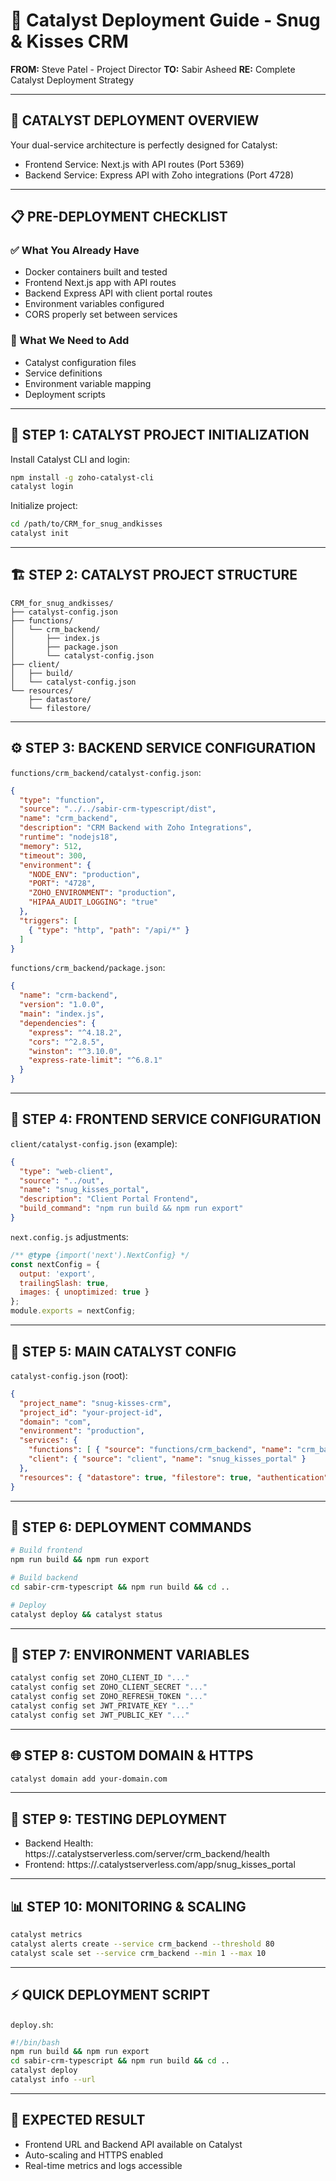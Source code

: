 # 🚀 Catalyst Deployment Guide - Snug & Kisses CRM

**FROM:** Steve Patel - Project Director
**TO:** Sabir Asheed
**RE:** Complete Catalyst Deployment Strategy

---
## 🎯 CATALYST DEPLOYMENT OVERVIEW
Your dual-service architecture is perfectly designed for Catalyst:
- Frontend Service: Next.js with API routes (Port 5369)
- Backend Service: Express API with Zoho integrations (Port 4728)

---
## 📋 PRE-DEPLOYMENT CHECKLIST
### ✅ What You Already Have
- Docker containers built and tested
- Frontend Next.js app with API routes
- Backend Express API with client portal routes
- Environment variables configured
- CORS properly set between services

### 🔧 What We Need to Add
- Catalyst configuration files
- Service definitions
- Environment variable mapping
- Deployment scripts

---
## 🚀 STEP 1: CATALYST PROJECT INITIALIZATION
Install Catalyst CLI and login:
```bash
npm install -g zoho-catalyst-cli
catalyst login
```
Initialize project:
```bash
cd /path/to/CRM_for_snug_andkisses
catalyst init
```

---
## 🏗️ STEP 2: CATALYST PROJECT STRUCTURE
```text
CRM_for_snug_andkisses/
├── catalyst-config.json
├── functions/
│   └── crm_backend/
│       ├── index.js
│       ├── package.json
│       └── catalyst-config.json
├── client/
│   ├── build/
│   └── catalyst-config.json
└── resources/
    ├── datastore/
    └── filestore/
```

---
## ⚙️ STEP 3: BACKEND SERVICE CONFIGURATION
`functions/crm_backend/catalyst-config.json`:
```json
{
  "type": "function",
  "source": "../../sabir-crm-typescript/dist",
  "name": "crm_backend",
  "description": "CRM Backend with Zoho Integrations",
  "runtime": "nodejs18",
  "memory": 512,
  "timeout": 300,
  "environment": {
    "NODE_ENV": "production",
    "PORT": "4728",
    "ZOHO_ENVIRONMENT": "production",
    "HIPAA_AUDIT_LOGGING": "true"
  },
  "triggers": [
    { "type": "http", "path": "/api/*" }
  ]
}
```

`functions/crm_backend/package.json`:
```json
{
  "name": "crm-backend",
  "version": "1.0.0",
  "main": "index.js",
  "dependencies": {
    "express": "^4.18.2",
    "cors": "^2.8.5",
    "winston": "^3.10.0",
    "express-rate-limit": "^6.8.1"
  }
}
```

---
## 🎨 STEP 4: FRONTEND SERVICE CONFIGURATION
`client/catalyst-config.json` (example):
```json
{
  "type": "web-client",
  "source": "../out",
  "name": "snug_kisses_portal",
  "description": "Client Portal Frontend",
  "build_command": "npm run build && npm run export"
}
```

`next.config.js` adjustments:
```javascript
/** @type {import('next').NextConfig} */
const nextConfig = {
  output: 'export',
  trailingSlash: true,
  images: { unoptimized: true }
};
module.exports = nextConfig;
```

---
## 🔧 STEP 5: MAIN CATALYST CONFIG
`catalyst-config.json` (root):
```json
{
  "project_name": "snug-kisses-crm",
  "project_id": "your-project-id",
  "domain": "com",
  "environment": "production",
  "services": {
    "functions": [ { "source": "functions/crm_backend", "name": "crm_backend" } ],
    "client": { "source": "client", "name": "snug_kisses_portal" }
  },
  "resources": { "datastore": true, "filestore": true, "authentication": true }
}
```

---
## 🚀 STEP 6: DEPLOYMENT COMMANDS
```bash
# Build frontend
npm run build && npm run export

# Build backend
cd sabir-crm-typescript && npm run build && cd ..

# Deploy
catalyst deploy && catalyst status
```

---
## 🔐 STEP 7: ENVIRONMENT VARIABLES
```bash
catalyst config set ZOHO_CLIENT_ID "..."
catalyst config set ZOHO_CLIENT_SECRET "..."
catalyst config set ZOHO_REFRESH_TOKEN "..."
catalyst config set JWT_PRIVATE_KEY "..."
catalyst config set JWT_PUBLIC_KEY "..."
```

---
## 🌐 STEP 8: CUSTOM DOMAIN & HTTPS
```bash
catalyst domain add your-domain.com
```

---
## 🧪 STEP 9: TESTING DEPLOYMENT
- Backend Health: https://<app>.catalystserverless.com/server/crm_backend/health
- Frontend: https://<app>.catalystserverless.com/app/snug_kisses_portal

---
## 📊 STEP 10: MONITORING & SCALING
```bash
catalyst metrics
catalyst alerts create --service crm_backend --threshold 80
catalyst scale set --service crm_backend --min 1 --max 10
```

---
## ⚡ QUICK DEPLOYMENT SCRIPT
`deploy.sh`:
```bash
#!/bin/bash
npm run build && npm run export
cd sabir-crm-typescript && npm run build && cd ..
catalyst deploy
catalyst info --url
```

---
## 🎯 EXPECTED RESULT
- Frontend URL and Backend API available on Catalyst
- Auto-scaling and HTTPS enabled
- Real-time metrics and logs accessible


